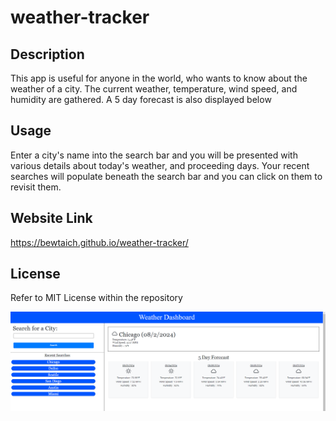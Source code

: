 # weather-tracker

## Description
This app is useful for anyone in the world, who wants to know about the weather of a city. The current weather, temperature, wind speed, and humidity are gathered. A 5 day forecast is also displayed below

## Usage
Enter a city's name into the search bar and you will be presented with various details about today's weather, and proceeding days. Your recent searches will populate beneath the search bar and you can click on them to revisit them.

## Website Link

https://bewtaich.github.io/weather-tracker/

## License
Refer to MIT License within the repository

![Tracker](weatherdashboard.png)